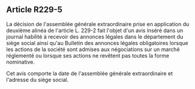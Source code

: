 Article R229-5
----
La décision de l'assemblée générale extraordinaire prise en application du
deuxième alinéa de l'article L. 229-2 fait l'objet d'un avis inséré dans un
journal habilité à recevoir des annonces légales dans le département du siège
social ainsi qu'au Bulletin des annonces légales obligatoires lorsque les
actions de la société sont admises aux négociations sur un marché réglementé ou
lorsque ses actions ne revêtent pas toutes la forme nominative.

Cet avis comporte la date de l'assemblée générale extraordinaire et l'adresse du
siège social.
